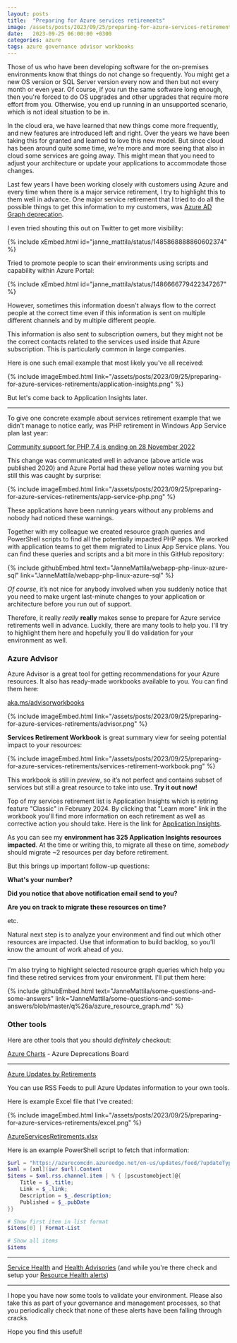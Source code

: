 ```yaml
---
layout: posts
title:  "Preparing for Azure services retirements"
image: /assets/posts/2023/09/25/preparing-for-azure-services-retirements/advisor.png
date:   2023-09-25 06:00:00 +0300
categories: azure
tags: azure governance advisor workbooks
---
```

Those of us who have been developing software for the on-premises environments
know that things do not change so frequently. You might get a new OS version or
SQL Server version every now and then but not every month or even year.
Of course, if you run the same software long enough, then you're forced to do
OS upgrades and other upgrades that require more effort from you. 
Otherwise, you end up running in an unsupported scenario, which is not ideal situation to be in.

In the cloud era, we have learned that new things come more frequently, 
and new features are introduced left and right. 
Over the years we have been taking this for granted and learned to love this new model.
But since cloud has been around quite some time, we're more and more seeing
that also in cloud some services are going away.
This might mean that you need to adjust your architecture or update your applications to accommodate those changes.

Last few years I have been working closely with customers using Azure
and every time when there is a major service retirement,
I try to highlight this to them well in advance. 
One major service retirement that I tried to do all the possible things
to get this information to my customers, was [Azure AD Graph deprecation](https://learn.microsoft.com/en-us/graph/migrate-azure-ad-graph-overview). 

I even tried shouting this out on Twitter to get more visibility:

{% include xEmbed.html id="janne_mattila/status/1485868888860602374" %}

Tried to promote people to scan their environments using scripts and capability within Azure Portal:

{% include xEmbed.html id="janne_mattila/status/1486666779422347267" %}

However, sometimes this information doesn't always flow to the correct people
at the correct time even if this information is sent on multiple different channels
and by multiple different people. 

This information is also sent to subscription owners, but they might not be the
correct contacts related to the services used inside that Azure subscription.
This is particularly common in large companies.

Here is one such email example that most likely you've all received:

{% include imageEmbed.html link="/assets/posts/2023/09/25/preparing-for-azure-services-retirements/application-insights.png" %}

But let's come back to Application Insights later.

---

To give one concrete example about services retirement example that we didn't manage to notice early, 
was PHP retirement in Windows App Service plan last year:

[Community support for PHP 7.4 is ending on 28 November 2022](https://azure.microsoft.com/en-us/updates/community-support-for-php-74-is-ending-on-28-november-2022/)

This change was communicated well in advance (above article was published 2020) and Azure Portal had these yellow notes
warning you but still this was caught by surprise:

{% include imageEmbed.html link="/assets/posts/2023/09/25/preparing-for-azure-services-retirements/app-service-php.png" %}

These applications have been running years without any problems and nobody had noticed these warnings.

Together with my colleague we created resource graph queries and PowerShell scripts to 
find all the potentially impacted PHP apps. We worked with application teams to 
get them migrated to Linux App Service plans. You can find these queries and scripts and a bit more in this GitHub repository:

{% include githubEmbed.html text="JanneMattila/webapp-php-linux-azure-sql" link="JanneMattila/webapp-php-linux-azure-sql" %}

_Of course_, it’s not nice for anybody involved when you suddenly notice that you need to
make urgent last-minute changes to your application or architecture before you run out of support. 

Therefore, it really _really_ **really** makes sense to prepare for Azure service
retirements well in advance. 
Luckily, there are many tools to help you. 
I'll try to highlight them here and hopefully you'll do validation for your environment as well.

### Azure Advisor

Azure Advisor is a great tool for getting recommendations for your Azure resources. 
It also has ready-made workbooks available to you. You can find them here:

[aka.ms/advisorworkbooks](https://aka.ms/advisorworkbooks)

{% include imageEmbed.html link="/assets/posts/2023/09/25/preparing-for-azure-services-retirements/advisor.png" %}

**Services Retirement Workbook** is great summary view for seeing potential impact to your resources:

{% include imageEmbed.html link="/assets/posts/2023/09/25/preparing-for-azure-services-retirements/services-retirement-workbook.png" %}

This workbook is still in _preview_, so it’s not perfect and contains subset of services
but still a great resource to take into use. **Try it out now!**

Top of my services retirement list is Application Insights which is retiring feature "Classic" in February 2024. 
By clicking that "Learn more"
link in the workbook you'll find more information on each retirement
as well as corrective action you should take.
Here is the link for [Application Insights](https://azure.microsoft.com/en-us/updates/we-re-retiring-classic-application-insights-on-29-february-2024/).

As you can see my **environment has 325 Application Insights resources impacted**.
At the time or writing this, to migrate all these on time, _somebody_ should migrate ~2 resources per day before retirement. 

But this brings up important follow-up questions: 

**What's your number?**

**Did you notice that above notification email send to you?**

**Are you on track to migrate these resources on time?**

etc.

Natural next step is to analyze your environment and find out which other resources are impacted.
Use that information to build backlog, so you'll know the amount of work ahead of you.

---

I'm also trying to highlight selected resource graph queries which help you find these retired services from your environment.
I'll put them here:

{% include githubEmbed.html text="JanneMattila/some-questions-and-some-answers" link="JanneMattila/some-questions-and-some-answers/blob/master/q%26a/azure_resource_graph.md" %}

### Other tools

Here are other tools that you should *definitely* checkout:

[Azure Charts](https://azurecharts.com/timeboards/deprecations) - Azure Deprecations Board

---

[Azure Updates by Retirements](https://azure.microsoft.com/en-us/updates/?updateType=retirements)

You can use RSS Feeds to pull Azure Updates information to your own tools.

Here is example Excel file that I've created:

{% include imageEmbed.html link="/assets/posts/2023/09/25/preparing-for-azure-services-retirements/excel.png" %}

[AzureServicesRetirements.xlsx](/assets/posts/2023/09/25/preparing-for-azure-services-retirements/AzureServicesRetirements.xlsx)

Here is an example PowerShell script to fetch that information:

```powershell
$url = "https://azurecomcdn.azureedge.net/en-us/updates/feed/?updateType=retirements"
$xml = [xml](iwr $url).Content
$items = $xml.rss.channel.item | % { [pscustomobject]@{ 
    Title = $_.title; 
    Link = $_.link; 
    Description = $_.description; 
    Published = $_.pubDate 
}}

# Show first item in list format
$items[0] | Format-List

# Show all items
$items
```

---

[Service Health](https://portal.azure.com/#view/Microsoft_Azure_Health/AzureHealthBrowseBlade/~/serviceIssues) and 
[Health Advisories](https://learn.microsoft.com/en-us/azure/service-health/service-health-overview#service-health-events) 
(and while you're there check and setup your [Resource Health alerts](https://learn.microsoft.com/en-us/azure/service-health/resource-health-alert-monitor-guide))

---

I hope you have now some tools to validate your environment. 
Please also take this as part of your governance and management processes,
so that you periodically check that none of these alerts have been falling through cracks.

Hope you find this useful!
